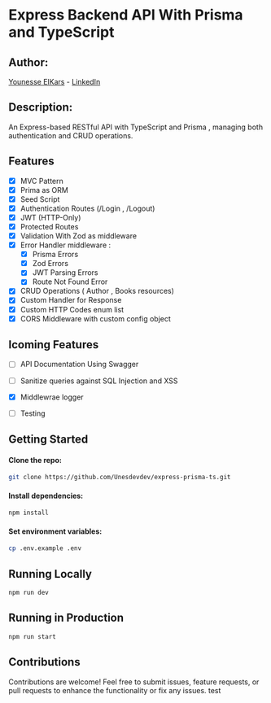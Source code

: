 # Express Backend API With Prisma and TypeScript

## Author:

[Younesse ElKars](#) - [LinkedIn](https://www.linkedin.com/in/younesse-elkars/)

## Description:

An Express-based RESTful API with TypeScript and Prisma , managing both authentication and CRUD operations.

## Features

- [x] MVC Pattern
- [x] Prima as ORM
- [x] Seed Script
- [x] Authentication Routes (/Login , /Logout)
- [x] JWT (HTTP-Only)
- [x] Protected Routes
- [x] Validation With Zod as middleware
- [x] Error Handler middleware :
  - [x] Prisma Errors
  - [x] Zod Errors
  - [x] JWT Parsing Errors
  - [x] Route Not Found Error
- [x] CRUD Operations ( Author , Books resources)
- [x] Custom Handler for Response
- [x] Custom HTTP Codes enum list
- [x] CORS Middleware with custom config object

## Icoming Features

- [ ] API Documentation Using Swagger

- [ ] Sanitize queries against SQL Injection and XSS

- [x] Middlewrae logger

- [ ] Testing

## Getting Started

#### Clone the repo:

```bash
git clone https://github.com/Unesdevdev/express-prisma-ts.git
```

#### Install dependencies:

```bash
npm install
```

#### Set environment variables:

```bash
cp .env.example .env
```

## Running Locally

```bash
npm run dev
```

## Running in Production

```bash
npm run start
```

## Contributions

Contributions are welcome! Feel free to submit issues, feature requests, or pull requests to enhance the functionality or fix any issues.
test